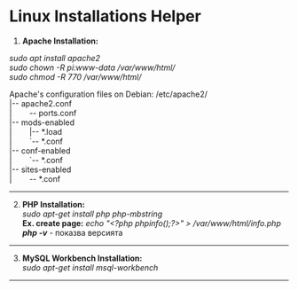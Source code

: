 # Linux Installations Helper  


1. **Apache Installation:**  

  _sudo apt install apache2_  
  _sudo chown -R pi:www-data /var/www/html/_  
  _sudo chmod -R 770 /var/www/html/_  

  Apache's configuration files on Debian:
  /etc/apache2/  
    |-- apache2.conf  
    |&nbsp;&nbsp;&nbsp;&nbsp;&nbsp;&nbsp;&nbsp;&nbsp;--  ports.conf  
    |-- mods-enabled  
    |&nbsp;&nbsp;&nbsp;&nbsp;&nbsp;&nbsp;&nbsp;&nbsp;|-- *.load  
    |&nbsp;&nbsp;&nbsp;&nbsp;&nbsp;&nbsp;&nbsp;&nbsp;\`-- *.conf  
    |-- conf-enabled  
    |&nbsp;&nbsp;&nbsp;&nbsp;&nbsp;&nbsp;&nbsp;&nbsp;\`-- *.conf  
    |-- sites-enabled  
    |&nbsp;&nbsp;&nbsp;&nbsp;&nbsp;&nbsp;&nbsp;&nbsp;-- *.conf  
    
----------------------------------------   


2. **PHP Installation:**  
  _sudo apt-get install php php-mbstring_  
  __Ex. create page:__ _echo "\<?php phpinfo();?>" > /var/www/html/info.php_  
  **_php -v_** - показва версията  
 
 ----------------------------------------   
3. **MySQL Workbench Installation:**  
  _sudo apt-get install msql-workbench_
  
  ----------------------------------------   
 
 
